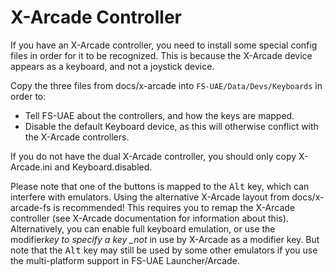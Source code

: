 # X-Arcade Controller

If you have an X-Arcade controller, you need to install some special config
files in order for it to be recognized. This is because the X-Arcade device
appears as a keyboard, and not a joystick device.

Copy the three files from docs/x-arcade into `FS-UAE/Data/Devs/Keyboards`
in order to:

- Tell FS-UAE about the controllers, and how the keys are mapped.
- Disable the default Keyboard device, as this will otherwise conflict with
  the X-Arcade controllers.

If you do not have the dual X-Arcade controller, you should only copy
X-Arcade.ini and Keyboard.disabled.

Please note that one of the buttons is mapped to the <kbd>Alt</kbd> key,
which can interfere with emulators.
Using the alternative X-Arcade layout from docs/x-arcade-fs is recommended!
This requires you to remap the X-Arcade controller (see X-Arcade
documentation for information about this).
Alternatively, you can enable full keyboard emulation, or use the
modifier*key to specify a key \_not* in use by X-Arcade as a modifier key.
But note that the <kbd>Alt</kbd> key may still be used by some other
emulators if you use the multi-platform support in FS-UAE Launcher/Arcade.
